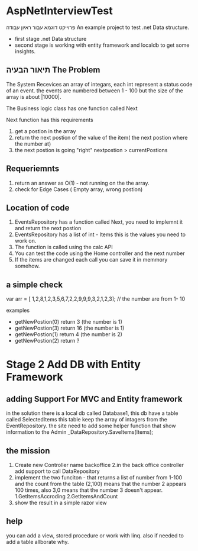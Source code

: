 # AspNetInterviewTest

פרוייקט דוגמא עבור ראיון עבודה
An example project to test .net Data structure.
* first stage .net Data structure
* second stage is working with entity framework and localdb to get some insights.

## תיאור הבעיה The Problem
The System Recevices an array of integars, each int represent a status code of an event. 
the events are numbered between 1 - 100 but the size of the array is about |10000|.

The Business logic class has one function called Next

Next function has this requirements

1. get a postion in the array
2. return the next postion of the value of the item( the next  postion where the number at)
3. the next postion is going "right" nextpostion > currentPostions


## Requeriemnts
1. return an answer as O(1) - not running on the the array.
2. check for Edge Cases ( Empty array, wrong postion)


## Location of code

1. EventsRepository has a function called Next, you need to implemnt it and return the next postion
2. EventsRepository has a list of int - Items this is the values you need to work on.
3. The function is called using the calc API
4. You can test the code using the Home controller and the next number
5. If the items are changed each call you can save it in memmory somehow.

## a simple check


var arr = [ 1,2,8,1,2,3,5,6,7,2,2,9,9,9,3,2,1,2,3];
// the number are from 1- 10


examples 
* getNewPostion(0) return 3   (the number is 1)
* getNewPostion(3) return 16  (the number is  1)
* getNewPostion(1) return 4   (the number is 2)
* getNewPostion(2) return ?

# Stage 2 Add DB with Entity Framework

## adding Support For MVC and Entity framework 

in the solution there is a local db called Database1, this db have a table called SelectedItems
this table keep the array of intagers from the EventRepository. the site need to add some helper function that show information to the Admin
 _DataRepository.SaveItems(Items);

## the mission
1. Create new Controller name backoffice
2.in the back office controller add support to call DataRepository
3. implement the two funciton - that returns a list of number from 1-100 and the count from the table
    (2,100) means that the number 2 appears 100 times, also 3,0 means that the number 3 doesn't appear.
    1.GetItemsAccroding
    2.GetItemsAndCount
4. show the result in a simple razor view

## help
you can add a view, stored procedure or work with linq. also if needed to add a table allborate why.




